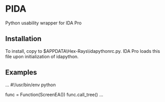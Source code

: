 # PIDA
Python usability wrapper for IDA Pro

Installation
------------
To install, copy to $APPDATA\Hex-Rays\idapythonrc.py.  IDA Pro loads this file upon initialization of idapython. 


Examples
--------
...
#!/usr/bin/env python

func = Function(ScreenEA())
func.call_tree()
...


